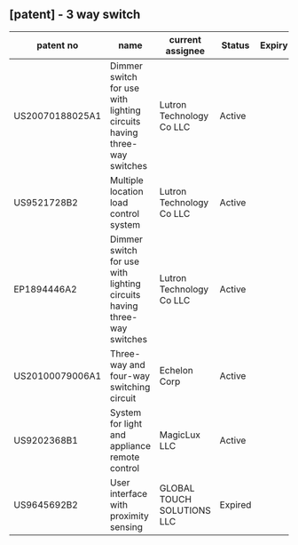 ## [patent] - 3 way switch

| patent no | name | current assignee | Status | Expiry |
| ----- | ----- | ----- | ----- | ----- |
| US20070188025A1 | Dimmer switch for use with lighting circuits having three-way switches | Lutron Technology Co LLC | Active | |
| US9521728B2 | Multiple location load control system | Lutron Technology Co LLC | Active | |
| EP1894446A2 | Dimmer switch for use with lighting circuits having three-way switches | Lutron Technology Co LLC | Active | |
| US20100079006A1 | Three-way and four-way switching circuit | Echelon Corp | Active | |
| US9202368B1 | System for light and appliance remote control | MagicLux LLC | Active | |
| US9645692B2 | User interface with proximity sensing | GLOBAL TOUCH SOLUTIONS LLC | Expired | |

